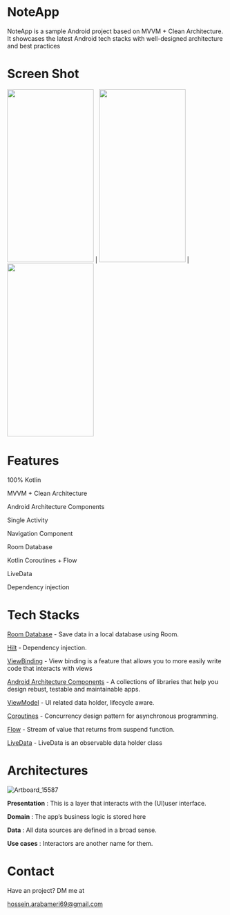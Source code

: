 # NoteApp
NoteApp is a sample Android project based on MVVM + Clean Architecture. It showcases the latest Android tech stacks with well-designed architecture and best practices

# Screen Shot
<img src="https://user-images.githubusercontent.com/103646893/213917537-f35ada0f-a024-4adc-b7f5-e38003f37ba4.png" data-canonical-src="https://gyazo.com/eb5c5741b6a9a16c692170a41a49c858.png" width="200" height="400" /> | <img src="https://user-images.githubusercontent.com/103646893/213917540-28ce57fa-98d3-4272-b679-1981b3c8e027.png" data-canonical-src="https://gyazo.com/eb5c5741b6a9a16c692170a41a49c858.png" width="200" height="400" /> | <img src="https://user-images.githubusercontent.com/103646893/213917545-1f2c93b3-bc66-41f8-b3b4-5dd036c75ef7.png" data-canonical-src="https://gyazo.com/eb5c5741b6a9a16c692170a41a49c858.png" width="200" height="400" />

# Features
100% Kotlin

MVVM + Clean Architecture

Android Architecture Components

Single Activity

Navigation Component

Room Database

Kotlin Coroutines + Flow

LiveData

Dependency injection

# Tech Stacks

[Room Database](https://developer.android.com/training/data-storage/room)  - Save data in a local database using Room.

[Hilt](https://dagger.dev/hilt/)  - Dependency injection.

[ViewBinding](https://developer.android.com/topic/libraries/view-binding) - View binding is a feature that allows you to more easily write code that interacts with views 

[Android Architecture Components](https://developer.android.com/topic/libraries/architecture)  - A collections of libraries that help you design rebust, testable and maintainable apps.

[ViewModel](https://developer.android.com/reference/androidx/lifecycle/ViewModel)  - UI related data holder, lifecycle aware.

[Coroutines](https://developer.android.com/kotlin/coroutines) - Concurrency design pattern for asynchronous programming.

[Flow](https://developer.android.com/kotlin/flow) - Stream of value that returns from suspend function.

[LiveData](https://developer.android.com/topic/libraries/architecture/livedata) - LiveData is an observable data holder class


# Architectures
![Artboard_15587](https://user-images.githubusercontent.com/103646893/213918105-b99d37d2-6916-40a2-8ec1-e061a568c3b8.png)

**Presentation** : This is a layer that interacts with the (UI)user interface.

**Domain** : The app’s business logic is stored here

**Data** : All data sources are defined in a broad sense.

**Use cases** :  Interactors are another name for them.

# Contact
Have an project? DM me at

hossein.arabameri69@gmail.com
